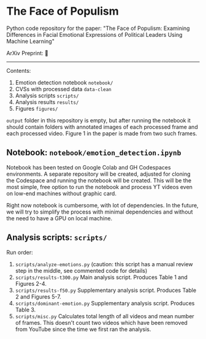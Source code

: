 # The Face of Populism

Python code repository for the paper: "The Face of Populism: Examining Differences in Facial Emotional Expressions of Political Leaders Using Machine Learning"

ArXiv Preprint: :eyes:

---

Contents:

1. Emotion detection notebook `notebook/`
2. CVSs with processed data  `data-clean`
3. Analysis scripts `scripts/`
4. Analysis results `results/`
5. Figures `figures/`

`output` folder in this repository is empty, but after running the notebook it should contain folders with annotated images of each processed frame and each processed video. Figure 1 in the paper is made from two such frames.

## Notebook: `notebook/emotion_detection.ipynb`

Notebook has been tested on Google Colab and GH Codespaces environments. A separate repository will be created, adjusted for cloning the Codespace and running the notebook will be created. This will be the most simple, free option to run the notebook and process YT videos even on low-end machines without graphic card.

Right now notebook is cumbersome, with lot of dependencies. In the future, we will try to simplify the process with minimal dependencies and without the need to have a GPU on local machine.

## Analysis scripts: `scripts/`

Run order:

1. `scripts/analyze-emotions.py` (caution: this script has a manual review step in the middle, see commented code for details)
2. `scripts/results-t300.py` Main analysis script. Produces Table 1 and Figures 2-4.
3. `scripts/results-f50.py` Supplementary analysis script. Produces Table 2 and Figures 5-7.
4. `scripts/dominant-emotion.py` Supplementary analysis script. Produces Table 3.
5. `scripts/misc.py` Calculates total length of all videos and mean number of frames. This doesn't count two videos which have been removed from YouTube since the time we first ran the analysis.




